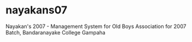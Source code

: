# nayakans07
Nayakan's 2007 -  Management System for Old Boys Association for 2007 Batch, Bandaranayake College Gampaha
